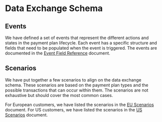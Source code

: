 # Data Exchange Schema

## Events
We have defined a set of events that represent the different actions and states in the payment plan lifecycle. Each event has a specific structure and fields that need to be populated when the event is triggered.
The events are documented in the [Event Field Reference](./EventFieldReference.md) document.

## Scenarios
We have put together a few scenarios to align on the data exchange schema. These scenarios are based on the payment plan types and the possible transactions that can occur within them. The scenarios are not exhaustive but should cover the most common cases.

For European customers, we have listed the scenarios in the [EU Scenarios](./ScenariosEUR.md) document.
For US customers, we have listed the scenarios in the [US Scenarios](./ScenariosUSD.md) document.
